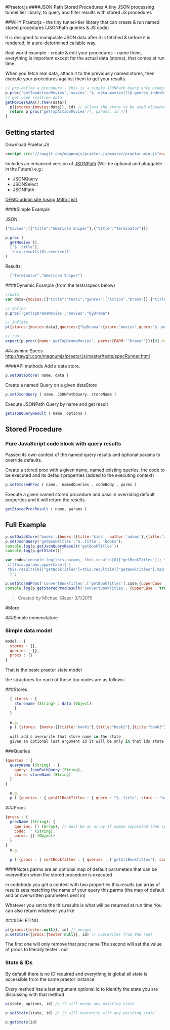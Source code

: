 <img align="right" src="https://cloud.githubusercontent.com/assets/6472507/6443569/c255e31a-c0c5-11e4-9818-6423d7db04bb.png" style=" background:no-repeat;background-position: right top;display:block;position:absolute;top:0;left:0;width: 00%;height:100%;opacity: 0.2;z-index: -1;" />
#Praetor.js 
####JSON Path Stored Procedures
A tiny JSON processing tunnel tier library, to query and filter results with stored JS procedures

##WHY
Praetorjs - the tiny tunnel-tier library that can create & run named stored procedures (JSONPath queries & JS code)

It is designed to manipulate JSON data after it is fetched & before it is rendered, in a pre-determined callable way.

Real world example - create & edit your procedures - name them, everything is important except for the actual data (stores), that comes at run time.

When you fetch real data, attach it to the previously named stores, then execute your procedures against them to get your results.

```javascript
// pre-define a procedure - this is a simple JSONPath Query only example - no JS code or parms
p.proc('getTopActionMovies','movies',"$..data.movies[?(@.genres.indexOf('Action')>-1)]",/* code, parms, id */)
// get some realtime data
getMoviesAJAX().then(data){
  p({stores:{movies:data}}, id) // allows the store to be used elsewhere by other praetors
  return p.proc('getTopActionMovies'/*, params, id */)
}
```
## Getting started

Download Praetor.JS
```html
<script src="//rawgit.com/magnumjs/praetor.js/master/praetor.min.js"></script>
```

Includes an enhanced version of [JSONPath](http://goessner.net/articles/JsonPath/)
(Will be optional and pluggable in the Future) e.g.:
- JSONQuery
- JSONSelect
- JSONPath

[DEMO admin site (using Mithril.js!)](https://magnumjs.github.io/praetor.js)

####Simple Example

JSON:
```javascript
{"movies":[{"title":"American Sniper"},{"title":"Terminator"}]}
```

```javascript
p.proc (
  getMovies (),
  ['$..title'],
  'this.results[0].reverse()'
)
```

Results:
```javascript
  ["Terminator","American Sniper"]
```

####Dynamic Example (from the tests/specs below)

```javascript
//data 
var data={movies:[{"title":"test1","genres":["Action","Drama"]},{"title":"test3","genres":["Comedy"]},{"title":"test2","genres":["Romance","Drama"]}]}

// define
p.proc('getTopDramaMovies','movies',"byDrama")

// inflate
p({stores:{movies:data},queries:{"byDrama":{store:"movies",query:"$..movies[?(@.genres.indexOf(PARM)>-1)]"}}}) // allows the store to be used elsewhere by other praetors

// run
expect(p.proc({name:'getTopDramaMovies', parms:{PARM:'"Drama"'}})[0].byDrama.length).toEqual(2)
```

##Jasmine Specs
http://rawgit.com/magnumjs/praetor.js/master/tests/specRunner.html

####API methods
Add a data store.
```javascript
p.setDataStore( name, data )
```

Create a named Query on a given dataStore
```javascript
p.setJsonQuery ( name, JSONPathQuery, storeName )
```

Execute JSONPath Query by name and get result
```javascript
getJsonQueryResult ( name, options )
```

## Stored Procedure

### Pure JavaScript code block with query results

Passed its own context of the named query results and optional params to override defaults.

Create a stored proc with a given name, named existing queries, the code to be executed and its default properties (added to the executing context)
```javascript
p.setStoredProc ( name,  namedQueries , codeBody , parms )
```

Execute a given named stored procedure and pass in overriding default properties and it will return the results.
```javascript
getStoredProcResult ( name, params )
```


## Full Example

```javascript
p.setDataStore('books',{books:[{title:'kids', author:'adams'},{title:'action', author:'johns'}]});
p.setJsonQuery('getBookTitles','$..title', 'books');
console.log(p.getJsonQueryResult('getBookTitles'))
console.log(p.getState())

var code='console.log(this.params, this.results[0]["getBookTitles"]); \
 if(this.params.upperCase){ \
 this.results[0]["getBookTitles"]=this.results[0]["getBookTitles"].map(function(x) { return x.toUpperCase(); }); \
  }';

p.setStoredProc('convertBookTitles',['getBookTitles'],code,{upperCase : false})
console.log(p.getStoredProcResult('convertBookTitles', {upperCase : true })[0]['getBookTitles'])
```

> Created by Michael Glazer 3/1/2015

#More

###Simple nomenclature

### Simple data model

```javascript
model : {
  stores : {},
  queries : {},
  procs : {}
}
```

That is the basic praetor state model

the structures for each of these top nodes are as follows:

###Stores
```javascript
  { stores : {
    storename (String) : data (Object)
    } 
  }
  
  e.g. 
  p ( {stores: {books:{[{title:"book1"},{title:"book2"},{title:"book3"}]} } }  /*, id */ )
  
  will add & overwrite that store name in the state
  given an optional last argument id it will be only in that ids state map

```
###Queries
```javascript
{queries : { 
  queryName (String) : {
    query: JsonPathQuery (String),
    store: storeName (String)
  }
}

  e.g.
  p ( {queries : { getAllBookTitles : { query : "$..title", store : "books" }} )
```

###Procs
```javascript
{procs : {
  procName (String): {
    queries: [] (Array), // must be an array if comma separated then split
    code: '' (String),
    parms: {} (Object)
  }
} 
  e.g.
  
  p ( {procs : { sortBookTitles : { queries : ['getAllBookTitles'], code : "this.results[0]['getAllBookTitles'].reverse()", parms: {} }} )
```
####Notes
parms are an optional map of default parameters that can be overwritten when the stored procedure is executed

in codebody you get a context with two properties
this.results (an array of results sets matching the name of your query
this.parms (the map of default and or overwritten parameters sent in)

Whatever you set to the this.results is what will be returned at run time
You can also return whatever you like

####DELETING
```javascript
p({procs:{tester:null}}, id) // merges
p.setState({procs:{tester:null}}, id) // overwrites from the root
```
The first one will only remove that proc name
The second will set the value of procs to literally tester : null

### State & IDs

By default there is no ID required and everything is global all state is accessible from the same praetor instance

Every method has a last argument optional id to identify the state you are discussing with that method
```javascript
p(state, options, id) // it will merge any existing state

p.setState(state, id) // it will overwrite with any existing state

p.getState(id)
```

